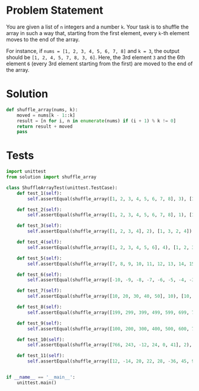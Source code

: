 # Problem Statement
You are given a list of `n` integers and a number `k`. Your task is to shuffle the array in such a way that, starting from the first element, every `k`-th element moves to the end of the array.

For instance, if `nums = [1, 2, 3, 4, 5, 6, 7, 8]` and `k = 3`, the output should be `[1, 2, 4, 5, 7, 8, 3, 6]`. Here, the 3rd element `3` and the 6th element `6` (every 3rd element starting from the first) are moved to the end of the array.

# Solution
```python
def shuffle_array(nums, k):
    moved = nums[k - 1::k]
    result = [n for i, n in enumerate(nums) if (i + 1) % k != 0]
    return result + moved
    pass

```

# Tests
```python
import unittest
from solution import shuffle_array

class ShuffleArrayTest(unittest.TestCase):
    def test_1(self):
        self.assertEqual(shuffle_array([1, 2, 3, 4, 5, 6, 7, 8], 3), [1, 2, 4, 5, 7, 8, 3, 6])

    def test_2(self):
        self.assertEqual(shuffle_array([1, 2, 3, 4, 5, 6, 7, 8], 1), [1, 2, 3, 4, 5, 6, 7, 8])

    def test_3(self):
        self.assertEqual(shuffle_array([1, 2, 3, 4], 2), [1, 3, 2, 4])

    def test_4(self):
        self.assertEqual(shuffle_array([1, 2, 3, 4, 5, 6], 4), [1, 2, 3, 5, 6, 4])

    def test_5(self):
        self.assertEqual(shuffle_array([7, 8, 9, 10, 11, 12, 13, 14, 15], 5), [7, 8, 9, 10, 12, 13, 14, 15, 11])

    def test_6(self):
        self.assertEqual(shuffle_array([-10, -9, -8, -7, -6, -5, -4, -3], 2), [-10, -8, -6, -4, -9, -7, -5, -3])

    def test_7(self):
        self.assertEqual(shuffle_array([10, 20, 30, 40, 50], 10), [10, 20, 30, 40, 50])

    def test_8(self):
        self.assertEqual(shuffle_array([199, 299, 399, 499, 599, 699, 799], 3), [199, 299, 499, 599, 799, 399, 699])

    def test_9(self):
        self.assertEqual(shuffle_array([100, 200, 300, 400, 500, 600, 700, 800, 900], 9), [100, 200, 300, 400, 500, 600, 700, 800, 900])

    def test_10(self):
        self.assertEqual(shuffle_array([766, 243, -12, 24, 0, 41], 2), [766, -12, 0, 243, 24, 41])

    def test_11(self):
        self.assertEqual(shuffle_array([12, -14, 20, 22, 28, -36, 45, 90], 7), [12, -14, 20, 22, 28, -36, 90, 45])


if __name__ == '__main__':
    unittest.main()
```
